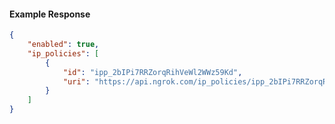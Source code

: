 <!-- Code generated for API Clients. DO NOT EDIT. -->

#### Example Response

```json
{
	"enabled": true,
	"ip_policies": [
		{
			"id": "ipp_2bIPi7RRZorqRihVeWl2WWz59Kd",
			"uri": "https://api.ngrok.com/ip_policies/ipp_2bIPi7RRZorqRihVeWl2WWz59Kd"
		}
	]
}
```
